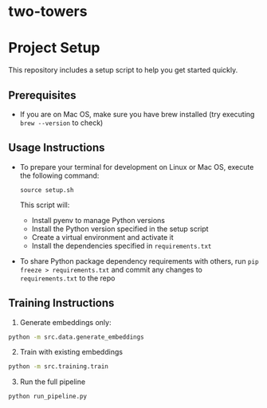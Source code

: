 # two-towers

# Project Setup

This repository includes a setup script to help you get started quickly.

## Prerequisites

- If you are on Mac OS, make sure you have brew installed (try executing `brew --version` to check)

## Usage Instructions

- To prepare your terminal for development on Linux or Mac OS, execute the following command:
   
   ```
   source setup.sh
   ```

    This script will:
   - Install pyenv to manage Python versions
   - Install the Python version specified in the setup script
   - Create a virtual environment and activate it
   - Install the dependencies specified in `requirements.txt`

- To share Python package dependency requirements with others, run `pip freeze > requirements.txt` and commit any changes to `requirements.txt` to the repo

## Training Instructions

1. Generate embeddings only:
```bash
python -m src.data.generate_embeddings
```
2. Train with existing embeddings
```bash
python -m src.training.train
```
3. Run the full pipeline
```bash
python run_pipeline.py
```
